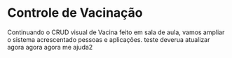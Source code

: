 <h1>Controle de Vacinação</h1>

Continuando o CRUD visual de Vacina feito em sala de aula, vamos ampliar o sistema acrescentado pessoas e aplicações.
teste
deverua atualizar agora agora agora me ajuda2